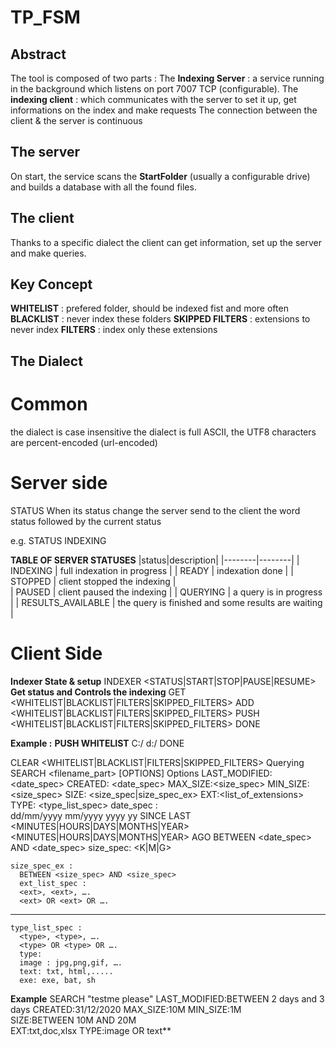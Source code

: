 # TP_FSM

## Abstract

The tool is composed of two parts : 
The __Indexing Server__ : a service running in the background which listens on port 7007 TCP (configurable).
The __indexing client__ : which communicates with the server to set it up, get informations on the index and make requests
The connection between the client & the server is continuous

## The server 
On start, the service scans the **StartFolder** (usually a configurable drive) and builds a database with all the found files.

## The client
Thanks to a specific dialect the client can get information, set up the server and make queries.

## Key Concept
__WHITELIST__ : prefered folder, should be indexed fist and more often
__BLACKLIST__ : never index these folders
__SKIPPED FILTERS__ : extensions to never index
__FILTERS__ : index only these extensions

## The Dialect
# Common
the dialect is case insensitive
the dialect is full ASCII, the UTF8 characters are percent-encoded (url-encoded)

# Server side
STATUS
When its status change the server send to the client the word status followed by the current status

e.g. STATUS INDEXING

__TABLE OF SERVER STATUSES__
|status|description|
|--------|--------|
|    INDEXING    |    full indexation in progress    |
|    READY    |    indexation done    |
|    STOPPED     |     client stopped the indexing    |    
|   PAUSED    |   client paused the indexing    |
|   QUERYING     |    a query is in progress     |
|   RESULTS_AVAILABLE   |   the query is finished and some results are waiting     |

# Client Side
__Indexer State & setup__
INDEXER <STATUS|START|STOP|PAUSE|RESUME>
__Get status and Controls the indexing__
GET <WHITELIST|BLACKLIST|FILTERS|SKIPPED_FILTERS>
ADD <WHITELIST|BLACKLIST|FILTERS|SKIPPED_FILTERS> <folder to add>
PUSH <WHITELIST|BLACKLIST|FILTERS|SKIPPED_FILTERS>  <folders to add>  DONE

**Example :**
 **PUSH WHITELIST**
 C:/
 d:/
 DONE

  CLEAR <WHITELIST|BLACKLIST|FILTERS|SKIPPED_FILTERS> 
  Querying 
  SEARCH <filename_part> [OPTIONS] 
  Options 
  LAST_MODIFIED: <date_spec> 
  CREATED: <date_spec> 
  MAX_SIZE:<size_spec> 
  MIN_SIZE: <size_spec> 
  SIZE: <size_spec|size_spec_ex> 
  EXT:<list_of_extensions> 
  TYPE: <type_list_spec> 
  date_spec :  
  dd/mm/yyyy 
  mm/yyyy 
  yyyy 
  yy 
  SINCE LAST <number> <MINUTES|HOURS|DAYS|MONTHS|YEAR> 
  <number> <MINUTES|HOURS|DAYS|MONTHS|YEAR> AGO 
    BETWEEN <date_spec> AND <date_spec> 
    size_spec: 
    <number><K|M|G>
     
    size_spec_ex : 
      BETWEEN <size_spec> AND <size_spec> 
      ext_list_spec : 
      <ext>, <ext>, …. 
      <ext> OR <ext> OR …. 

---
       
       
    type_list_spec : 
      <type>, <type>, …. 
      <type> OR <type> OR …. 
      type: 
      image : jpg,png,gif, …. 
      text: txt, html,..... 
      exe: exe, bat, sh 
  
**Example** 
        SEARCH "testme please" 
        LAST_MODIFIED:BETWEEN 2 days and 3 days 
        CREATED:31/12/2020 
        MAX_SIZE:10M 
        MIN_SIZE:1M  
        SIZE:BETWEEN 10M AND 20M  
        EXT:txt,doc,xlsx 
        TYPE:image OR text** 
